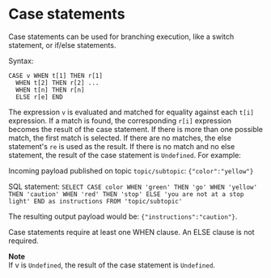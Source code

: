 # Case statements<a name="iot-sql-case"></a>

Case statements can be used for branching execution, like a switch statement, or if/else statements\.

Syntax:

```
CASE v WHEN t[1] THEN r[1] 
  WHEN t[2] THEN r[2] ... 
  WHEN t[n] THEN r[n] 
  ELSE r[e] END
```

The expression `v` is evaluated and matched for equality against each `t[i]` expression\. If a match is found, the corresponding `r[i]` expression becomes the result of the case statement\. If there is more than one possible match, the first match is selected\. If there are no matches, the else statement's `re` is used as the result\. If there is no match and no else statement, the result of the case statement is `Undefined`\. For example:

Incoming payload published on topic `topic/subtopic`: `{"color":"yellow"}` 

SQL statement: `SELECT CASE color WHEN 'green' THEN 'go' WHEN 'yellow' THEN 'caution' WHEN 'red' THEN 'stop' ELSE 'you are not at a stop light' END as instructions FROM 'topic/subtopic'`

The resulting output payload would be: `{"instructions":"caution"}`\.

Case statements require at least one WHEN clause\. An ELSE clause is not required\.

**Note**  
If v is `Undefined`, the result of the case statement is `Undefined`\.